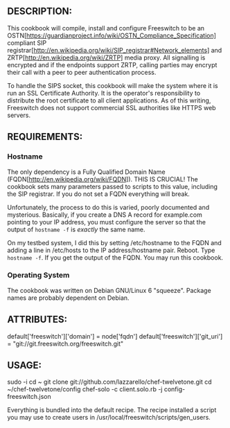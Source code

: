 ## DESCRIPTION:

This cookbook will compile, install and configure Freeswitch to be an OSTN[https://guardianproject.info/wiki/OSTN_Compliance_Specification]
compliant SIP registrar[http://en.wikipedia.org/wiki/SIP_registrar#Network_elements] and ZRTP[http://en.wikipedia.org/wiki/ZRTP] media proxy. All signalling is encrypted and if
the endpoints support ZRTP, calling parties may encrypt their call with a peer
to peer authentication process.

To handle the SIPS socket, this cookbook will make the system where it is run an
SSL Certificate Authority. It is the operator's responsibility to distribute the
root certificate to all client applications. As of this writing, Freeswitch does
not support commercial SSL authorities like HTTPS web servers.

## REQUIREMENTS:

### Hostname

The only dependency is a Fully Qualified Domain Name (FQDN[http://en.wikipedia.org/wiki/FQDN]). THIS IS CRUCIAL! The
cookbook sets many parameters passed to scripts to this value, including the SIP registrar.
If you do not set a FQDN everything will break.

Unfortunately, the process to do this is varied, poorly documented and
mysterious. Basically, if you create a DNS A record for example.com pointing to
your IP address, you must configure the server so that the output of `hostname
-f` is *exactly* the same name.

On my testbed system, I did this by setting /etc/hostname to the FQDN and adding
a line in /etc/hosts to the IP address/hostname pair. Reboot. Type `hostname
-f`. If you get the output of the FQDN. You may run this cookbook.

### Operating System

The cookbook was written on Debian GNU/Linux 6 "squeeze". Package names are
probably dependent on Debian.

## ATTRIBUTES:

 default['freeswitch']['domain'] = node['fqdn']
 default['freeswitch']['git_uri'] = "git://git.freeswitch.org/freeswitch.git"

## USAGE:

 sudo -i
 cd ~
 git clone git://github.com/lazzarello/chef-twelvetone.git
 cd ~/chef-twelvetone/config
 chef-solo -c client.solo.rb -j config-freeswitch.json

Everything is bundled into the default recipe. The recipe installed a script you
may use to create users in /usr/local/freeswitch/scripts/gen_users.
